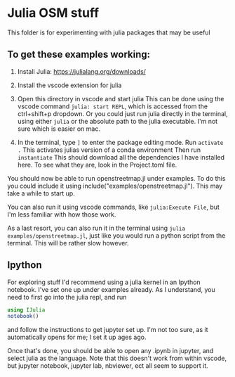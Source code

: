 # Julia OSM stuff

This folder is for experimenting with julia packages that may be useful

## To get these examples working:

1. Install Julia: https://julialang.org/downloads/

2. Install the vscode extension for julia

3. Open this directory in vscode and start julia
This can be done using the vscode command `julia: start REPL`, which is accessed from the ctrl+shift+p dropdown. Or you could just run julia directly in the terminal, using either `julia` or the absolute path to the julia executable. I'm not sure which is easier on mac.

4. In the terminal, type `]` to enter the package editing mode.
Run `activate .`
This activates julias version of a conda environment
Then run `instantiate`
This should download all the dependencies I have installed here. To see what they are, look in the Project.toml file.

You should now be able to run openstreetmap.jl under examples. To do this you could include it using include("examples/openstreetmap.jl"). This may take a while to start up.

You can also run it using vscode commands, like `julia:Execute File`, but I'm less familiar with how those work.

As a last resort, you can also run it in the terminal using `julia examples/openstreetmap.jl`, just like you would run a python script from the terminal. This will be rather slow however.

## Ipython
For exploring stuff I'd recommend using a julia kernel in an Ipython notebook. I've set one up under examples already.
As I understand, you need to first go into the julia repl, and run

```julia
using IJulia
notebook()
```

and follow the instructions to get jupyter set up. I'm not too sure, as it automatically opens for me; I set it up ages ago.

Once that's done, you should be able to open any .ipynb in jupyter, and select julia as the language. Note that this doesn't work from within vscode, but jupyter notebook, jupyter lab, nbviewer, ect all seem to support it.
